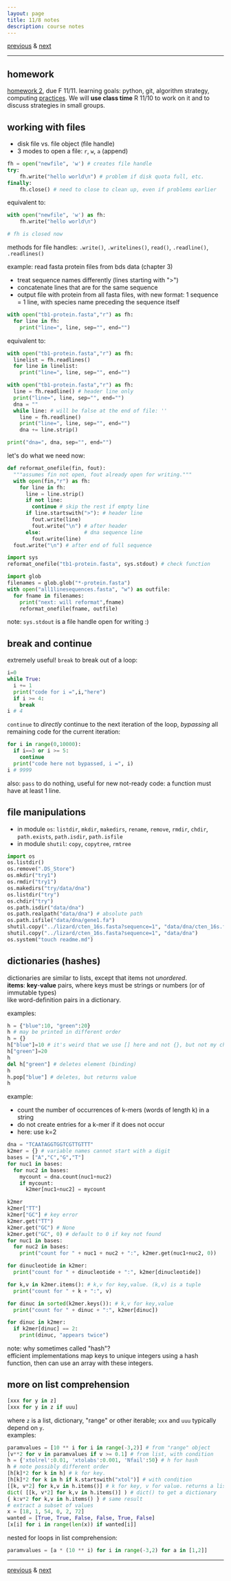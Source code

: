```yaml
---
layout: page
title: 11/8 notes
description: course notes
---
```

[previous](notes1103.html) & [next](notes1110.html)

---

## homework

[homework 2](https://github.com/UWMadison-computingtools/coursedata/tree/master/hw2-datamerge), due F 11/11. learning goals: python, git, algorithm strategy, computing
[practices](http://cecileane.github.io/computingtools/pages/notes0906.html#best-practices).
We will **use class time** R 11/10 to work on it
and to discuss strategies in small groups.


## working with files

- disk file vs. file object (file handle)
- 3 modes to open a file: `r`, `w`, `a` (append)

```python
fh = open("newfile", 'w') # creates file handle
try:
    fh.write("hello world\n") # problem if disk quota full, etc.
finally:
    fh.close() # need to close to clean up, even if problems earlier
```

equivalent to:

```python
with open("newfile", 'w') as fh:
    fh.write("hello world\n")

# fh is closed now
```

methods for file handles: `.write()`, `.writelines()`,
`read()`, `.readline()`, `.readlines()`

example: read fasta protein files from bds data (chapter 3)

- treat sequence names differently (lines starting with ">")
- concatenate lines that are for the same sequence
- output file with protein from all fasta files, with new format:
1 sequence = 1 line, with species name preceding the sequence itself

```python
with open("tb1-protein.fasta","r") as fh:
  for line in fh:
    print("line=", line, sep="", end="")
```

equivalent to:

```python
with open("tb1-protein.fasta","r") as fh:
  linelist = fh.readlines()
  for line in linelist:
    print("line=", line, sep="", end="")

with open("tb1-protein.fasta","r") as fh:
  line = fh.readline() # header line only
  print("line=", line, sep="", end="")
  dna = ""
  while line: # will be false at the end of file: ''
    line = fh.readline()
    print("line=", line, sep="", end="")
    dna += line.strip()

print("dna=", dna, sep="", end="")
```

let's do what we need now:

```python
def reformat_onefile(fin, fout):
  """assumes fin not open, fout already open for writing."""
  with open(fin,"r") as fh:
    for line in fh:
      line = line.strip()
      if not line:
        continue # skip the rest if empty line
      if line.startswith(">"): # header line
        fout.write(line)
        fout.write("\n") # after header
      else:              # dna sequence line
        fout.write(line)
  fout.write("\n") # after end of full sequence

import sys
reformat_onefile("tb1-protein.fasta", sys.stdout) # check function

import glob
filenames = glob.glob("*-protein.fasta")
with open("all1linesequences.fasta", "w") as outfile:
  for fname in filenames:
    print("next: will reformat",fname)
    reformat_onefile(fname, outfile)
```

note: `sys.stdout` is a file handle open for writing :)

## break and continue

extremely useful!
`break` to break out of a loop:

```python
i=0
while True:
  i += 1
  print("code for i =",i,"here")
  if i >= 4:
    break
i # 4
```

`continue` to *directly* continue to the next iteration of the loop,
*bypassing* all remaining code for the current iteration:

```python
for i in range(0,10000):
  if i==3 or i >= 5:
    continue
  print("code here not bypassed, i =", i)
i # 9999
```

also: `pass` to do nothing, useful for new not-ready code: a function
must have at least 1 line.

## file manipulations

- in module `os`: `listdir`, `mkdir`, `makedirs`, `rename`, `remove`, `rmdir`,
  `chdir`, `path.exists`, `path.isdir`, `path.isfile`
- in module `shutil`: `copy`, `copytree`, `rmtree`

```python
import os
os.listdir()
os.remove(".DS_Store")
os.mkdir("try1")
os.rmdir("try1")
os.makedirs("try/data/dna")
os.listdir("try")
os.chdir("try")
os.path.isdir("data/dna")
os.path.realpath("data/dna") # absolute path
os.path.isfile("data/dna/gene1.fa")
shutil.copy("../lizard/cten_16s.fasta?sequence=1", "data/dna/cten_16s.fa")
shutil.copy("../lizard/cten_16s.fasta?sequence=1", "data/dna")
os.system("touch readme.md")
```

## dictionaries (hashes)

dictionaries are similar to lists, except that items not *unordered*.  
**items**: **key**-**value** pairs, where keys must be strings or numbers
(or of immutable types)  
like word-definition pairs in a dictionary.

examples:

```python
h = {"blue":10, "green":20}
h # may be printed in different order
h = {}
h["blue"]=10 # it's weird that we use [] here and not {}, but not my choice
h["green"]=20
h
del h["green"] # deletes element (binding)
h
h.pop["blue"] # deletes, but returns value
h
```

<!--
import random
dna = ""
for i in range(20):
  dna += random.choice(["A","C","G","T"])
-->

example:

- count the number of occurrences of k-mers (words of length k) in a string
- do not create entries for a k-mer if it does not occur
- here: use k=2

```python
dna = "TCAATAGGTGGTCGTTGTTT"
k2mer = {} # variable names cannot start with a digit
bases = ["A","C","G","T"]
for nuc1 in bases:
  for nuc2 in bases:
    mycount = dna.count(nuc1+nuc2)
    if mycount:
      k2mer[nuc1+nuc2] = mycount

k2mer
k2mer["TT"]
k2mer["GC"] # key error
k2mer.get("TT")
k2mer.get("GC") # None
k2mer.get("GC", 0) # default to 0 if key not found
for nuc1 in bases:
  for nuc2 in bases:
    print("count for " + nuc1 + nuc2 + ":", k2mer.get(nuc1+nuc2, 0))

for dinucleotide in k2mer:
  print("count for " + dinucleotide + ":", k2mer[dinucleotide])

for k,v in k2mer.items(): # k,v for key,value. (k,v) is a tuple
  print("count for " + k + ":", v)

for dinuc in sorted(k2mer.keys()): # k,v for key,value
  print("count for " + dinuc + ":", k2mer[dinuc])

for dinuc in k2mer:
  if k2mer[dinuc] == 2:
    print(dinuc, "appears twice")
```

note: why sometimes called "hash"?  
efficient implementations map keys to unique integers using a hash function,
then can use an array with these integers.

## more on list comprehension

```python
[xxx for y in z]
[xxx for y in z if uuu]
```
where `z` is a list, dictionary, "range" or other iterable;
`xxx` and `uuu` typically depend on `y`.  
examples:

```python
paramvalues = [10 ** i for i in range(-3,2)] # from "range" object
[v**2 for v in paramvalues if v >= 0.1] # from list, with condition
h = {'xtolrel':0.01, 'xtolabs':0.001, 'Nfail':50} # h for hash
h # note possibly different order
[h[k]*2 for k in h] # k for key.
[h[k]*2 for k in h if k.startswith("xtol")] # with condition
[[k, v*2] for k,v in h.items()] # k for key, v for value. returns a list
dict( [[k, v*2] for k,v in h.items()] ) # dict() to get a dictionary
{ k:v*2 for k,v in h.items() } # same result
# extract a subset of values
x = [18, 1, 54, 0, 2, 72]
wanted = [True, True, False, False, True, False]
[x[i] for i in range(len(x)) if wanted[i]]
```

nested for loops in list comprehension:

```python
paramvalues = [a * (10 ** i) for i in range(-3,2) for a in [1,2]]
```

---
[previous](notes1103.html) & [next](notes1110.html)
